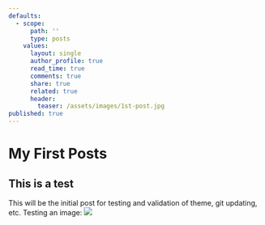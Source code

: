 ```yaml
---
defaults:
  - scope:
      path: ''
      type: posts
    values:
      layout: single
      author_profile: true
      read_time: true
      comments: true
      share: true
      related: true
      header:
        teaser: /assets/images/1st-post.jpg
published: true
---
```



# My First Posts
## This is a test


This will be the initial post for testing and validation of theme, git updating, etc.
Testing an image:
![]({{site.baseurl}}//assets/images/bio-photo.jpg)
